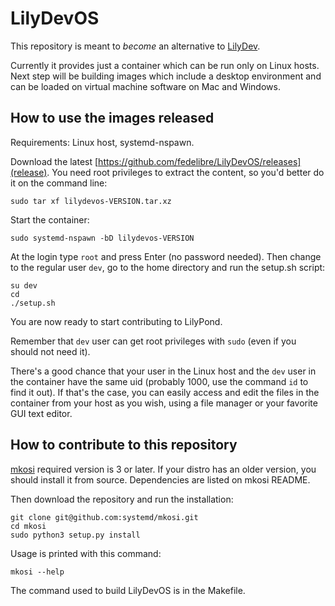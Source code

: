 # LilyDevOS

This repository is meant to *become* an alternative to
[LilyDev](https://github.com/fedelibre/LilyDev).

Currently it provides just a container which can be run only on Linux hosts.
Next step will be building images which include a desktop environment and
can be loaded on virtual machine software on Mac and Windows.


## How to use the images released

Requirements: Linux host, systemd-nspawn.

Download the latest [https://github.com/fedelibre/LilyDevOS/releases](release).
You need root privileges to extract the content, so you'd better do it on
the command line:

    sudo tar xf lilydevos-VERSION.tar.xz

Start the container:

    sudo systemd-nspawn -bD lilydevos-VERSION

At the login type `root` and press Enter (no password needed).  Then change to
the regular user `dev`, go to the home directory and run the setup.sh script:

    su dev
    cd
    ./setup.sh

You are now ready to start contributing to LilyPond.

Remember that `dev` user can get root privileges with `sudo` (even if you
should not need it).

There's a good chance that your user in the Linux host and the `dev` user
in the container have the same uid (probably 1000, use the command `id`
to find it out).  If that's the case, you can easily access and edit the files
in the container from your host as you wish, using a file manager or your
favorite GUI text editor.


## How to contribute to this repository

[mkosi](https://github.com/systemd/mkosi/) required version is 3 or later.
If your distro has an older version, you should install it from source.
Dependencies are listed on mkosi README.

Then download the repository and run the installation:

    git clone git@github.com:systemd/mkosi.git
    cd mkosi
    sudo python3 setup.py install

Usage is printed with this command:

    mkosi --help

The command used to build LilyDevOS is in the Makefile.

